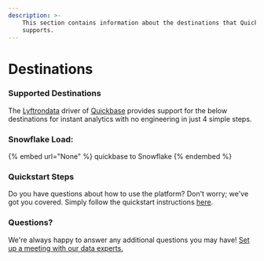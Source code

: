 ```yaml
---
description: >-
    This section contains information about the destinations that Quickbase
    supports.
---
```


# Destinations

### Supported Destinations

The [Lyftrondata](https://www.lyftrondata.com/) driver of [Quickbase](None) provides support for the below destinations for instant analytics with no engineering in just 4 simple steps.

### Snowflake Load:

{% embed url="None" %}
quickbase to Snowflake
{% endembed %}

### Quickstart Steps

Do you have questions about how to use the platform? Don't worry; we've got you covered. Simply follow the quickstart instructions [here](README.md).

### Questions? <a href="#questions" id="questions"></a>

We're always happy to answer any additional questions you may have! [Set up a meeting with our data experts.](https://www.lyftrondata.com/book-a-meeting/)
